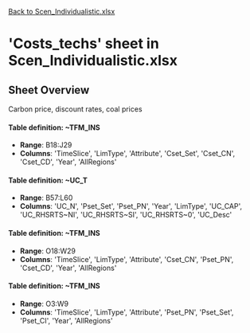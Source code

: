 [Back to Scen_Individualistic.xlsx](README.md)

# 'Costs_techs' sheet in Scen_Individualistic.xlsx

## Sheet Overview

Carbon price, discount rates, coal prices

#### Table definition: ~TFM_INS
- **Range**: B18:J29
- **Columns**: 'TimeSlice', 'LimType', 'Attribute', 'Cset_Set', 'Cset_CN', 'Cset_CD', 'Year', 'AllRegions'

#### Table definition: ~UC_T
- **Range**: B57:L60
- **Columns**: 'UC_N', 'Pset_Set', 'Pset_PN', 'Year', 'LimType', 'UC_CAP', 'UC_RHSRTS~NI', 'UC_RHSRTS~SI', 'UC_RHSRTS~0', 'UC_Desc'

#### Table definition: ~TFM_INS
- **Range**: O18:W29
- **Columns**: 'TimeSlice', 'LimType', 'Attribute', 'Cset_CN', 'Pset_PN', 'Cset_CD', 'Year', 'AllRegions'

#### Table definition: ~TFM_INS
- **Range**: O3:W9
- **Columns**: 'TimeSlice', 'LimType', 'Attribute', 'Pset_PN', 'Pset_Set', 'Pset_CI', 'Year', 'AllRegions'

